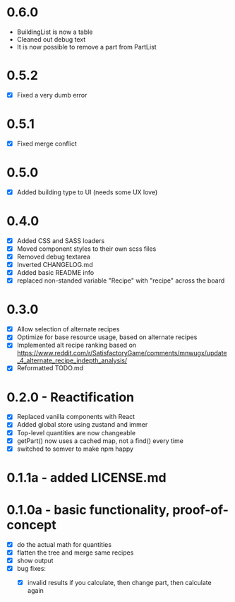 # 0.6.0
- BuildingList is now a table
- Cleaned out debug text
- It is now possible to remove a part from PartList

# 0.5.2
- [x] Fixed a very dumb error

# 0.5.1
- [x] Fixed merge conflict

# 0.5.0
- [x] Added building type to UI (needs some UX love)

# 0.4.0
- [x] Added CSS and SASS loaders
- [x] Moved component styles to their own scss files
- [x] Removed debug textarea
- [x] Inverted CHANGELOG.md
- [x] Added basic README info
- [x] replaced non-standed variable "Recipe" with "recipe" across the board

# 0.3.0
- [x] Allow selection of alternate recipes
- [x] Optimize for base resource usage, based on alternate recipes
- [x] Implemented alt recipe ranking based on <https://www.reddit.com/r/SatisfactoryGame/comments/mnwugx/update_4_alternate_recipe_indepth_analysis/>
- [x] Reformatted TODO.md

# 0.2.0 - Reactification
- [x] Replaced vanilla components with React
- [x] Added global store using zustand and immer
- [x] Top-level quantities are now changeable
- [x] getPart() now uses a cached map, not a find() every time
- [x] switched to semver to make npm happy

# 0.1.1a - added LICENSE.md

# 0.1.0a - basic functionality, proof-of-concept
- [x] do the actual math for quantities
- [x] flatten the tree and merge same recipes
- [x] show output
- [x] bug fixes:
  - [x] invalid results if you calculate, then change part, then calculate again

